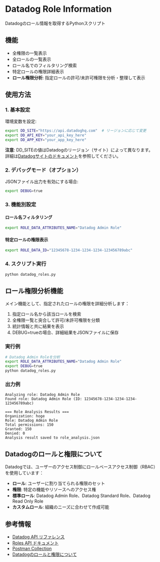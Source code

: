 # Datadog Role Information

Datadogのロール情報を取得するPythonスクリプト

## 機能

- 全権限の一覧表示
- 全ロールの一覧表示
- ロール名でのフィルタリング検索
- 特定ロールの権限詳細表示
- **ロール権限分析**: 指定ロールの許可/未許可権限を分析・整理して表示

## 使用方法

### 1. 基本設定

環境変数を設定:
```bash
export DD_SITE="https://api.datadoghq.com"  # リージョンに応じて変更
export DD_API_KEY="your_api_key_here"
export DD_APP_KEY="your_app_key_here"
```

**注意**: DD_SITEの値はDatadogのリージョン（サイト）によって異なります。  
詳細は[Datadogサイトのドキュメント](https://docs.datadoghq.com/ja/getting_started/site/#datadog-%E3%82%B5%E3%82%A4%E3%83%88%E3%81%AB%E3%82%A2%E3%82%AF%E3%82%BB%E3%82%B9%E3%81%99%E3%82%8B)を参照してください。

### 2. デバッグモード（オプション）

JSONファイル出力を有効にする場合:
```bash
export DEBUG=true
```

### 3. 機能別設定

#### ロール名フィルタリング
```bash
export ROLE_DATA_ATTRIBUTES_NAME="Datadog Admin Role"
```

#### 特定ロールの権限表示
```bash
export ROLE_DATA_ID="12345678-1234-1234-1234-123456789abc"
```

### 4. スクリプト実行
```bash
python datadog_roles.py
```

## ロール権限分析機能

メイン機能として、指定されたロールの権限を詳細分析します：

1. 指定ロール名から該当ロールを検索
2. 全権限一覧と突合して許可/未許可権限を分類
3. 統計情報と共に結果を表示
4. DEBUG=trueの場合、詳細結果をJSONファイルに保存

### 実行例
```bash
# Datadog Admin Roleを分析
export ROLE_DATA_ATTRIBUTES_NAME="Datadog Admin Role"
export DEBUG=true
python datadog_roles.py
```

### 出力例
```
Analyzing role: Datadog Admin Role
Found role: Datadog Admin Role (ID: 12345678-1234-1234-1234-123456789abc)

=== Role Analysis Results ===
Organization: hoge
Role: Datadog Admin Role
Total permissions: 150
Granted: 150
Denied: 0
Analysis result saved to role_analysis.json
```

## Datadogのロールと権限について

Datadogでは、ユーザーのアクセス制御にロールベースアクセス制御（RBAC）を使用しています：

- **ロール**: ユーザーに割り当てられる権限のセット
- **権限**: 特定の機能やリソースへのアクセス権
- **標準ロール**: Datadog Admin Role、Datadog Standard Role、Datadog Read Only Role
- **カスタムロール**: 組織のニーズに合わせて作成可能

## 参考情報

- [Datadog API リファレンス](https://docs.datadoghq.com/ja/api/latest/?tab=python)
- [Roles API ドキュメント](https://docs.datadoghq.com/api/latest/roles/#list-roles)
- [Postman Collection](https://god.gw.postman.com/run-collection/20651290-809b13c1-4ada-46c1-af65-ab276c434068?action=collection%2Ffork&source=rip_markdown&collection-url=entityId%3D20651290-809b13c1-4ada-46c1-af65-ab276c434068%26entityType%3Dcollection%26workspaceId%3Dbf049f54-c695-4e91-b879-0cad1854bafa)
- [Datadogのロールと権限について](https://docs.datadoghq.com/ja/account_management/rbac/)

